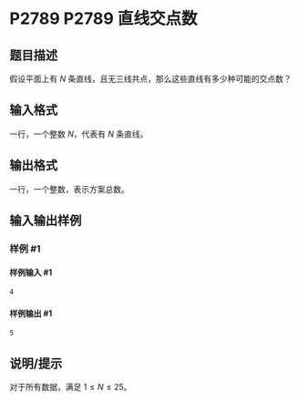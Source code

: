 # P2789 P2789 直线交点数

## 题目描述

假设平面上有 $N$ 条直线，且无三线共点，那么这些直线有多少种可能的交点数？

## 输入格式

一行，一个整数 $N$，代表有 $N$ 条直线。

## 输出格式

一行，一个整数，表示方案总数。

## 输入输出样例

### 样例 #1

#### 样例输入 #1

```
4
```

#### 样例输出 #1

```
5
```

## 说明/提示

对于所有数据，满足 $1 \le N \le 25$。
